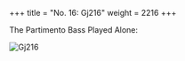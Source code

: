 +++
title = "No. 16: Gj216"
weight = 2216
+++

The Partimento Bass Played Alone:

![Gj216](/img/016DurNum.jpg)
